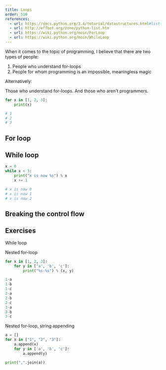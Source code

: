 ```yaml
---
title: Loops
order: 510
references:
  - url: https://docs.python.org/3.4/tutorial/datastructures.html#list-comprehensions
  - url: http://effbot.org/zone/python-list.htm
  - url: https://wiki.python.org/moin/ForLoop
  - url: https://wiki.python.org/moin/WhileLoop
---
```



When it comes to the topic of programming, I believe that there are two types of people:

1. People who understand for-loops
2. People for whom programming is an impossible, meaningless magic

Alternatively:

Those who understand for-loops. And those who aren't programmers.


```py
for x in [1, 2, 3]:
    print(x)

# 1
# 2
# 3
```


## For loop




## While loop

```py
x = 0
while x < 3:
    print("x is now %s") % x
    x += 1

# x is now 0
# x is now 1
# x is now 2
```



## Breaking the control flow



## Exercises




While loop




Nested for-loop

```py
for x in [1, 2, 3]:
    for y in ['a', 'b', 'c']:
        print("%s-%s") % (x, y)

1-a
1-b
1-c
2-a
2-b
2-c
3-a
3-b
3-c
```



Nested for-loop, string appending

```py
a = []
for x in ["1", "2", "3"]:
    a.append(x)
    for y in ['a', 'b', 'c']:
        a.append(y)

print(",".join(a))
```
